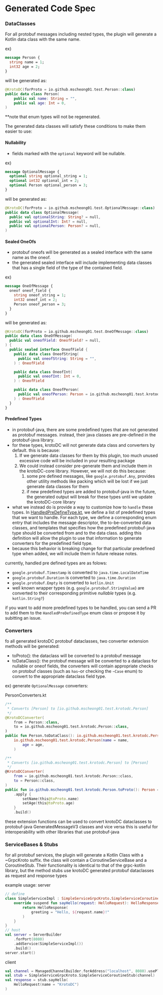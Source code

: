 # Generated Code Spec
### DataClasses
For all protobuf messages including nested types, the plugin will generate a Kotlin data class with the same name.

ex)
```protobuf
message Person {
  string name = 1;
  int32 age = 2;
}
```
will be generated as:
```kotlin
@KrotoDC(forProto = io.github.mscheong01.test.Person::class)
public data class Person(
    public val name: String = "",
    public val age: Int = 0,
)
```

**note that enum types will not be regenerated.

The generated data classes will satisfy these conditions to make them easier to use:
#### Nullability
- fields marked with the `optional` keyword will be nullable.

ex)
```protobuf
message OptionalMessage {
  optional string optional_string = 1;
  optional int32 optional_int = 2;
  optional Person optional_person = 3;
}
```
will be generated as:
```kotlin
@KrotoDC(forProto = io.github.mscheong01.test.OptionalMessage::class)
public data class OptionalMessage(
  public val optionalString: String? = null,
  public val optionalInt: Int? = null,
  public val optionalPerson: Person? = null,
)
```

#### Sealed OneOfs
- protobuf oneofs will be generated as a sealed interface with the same name as the oneof.
- the generated sealed interface will include implementing data classes that has a single field of the type of the contained field.

ex)
```protobuf
message OneOfMessage {
  oneof oneof_field {
    string oneof_string = 1;
    int32 oneof_int = 2;
    Person oneof_person = 3;
  }
}
```
will be generated as:
```kotlin
@KrotoDC(forProto = io.github.mscheong01.test.OneOfMessage::class)
public data class OneOfMessage(
  public val oneofField: OneofField? = null,
) {
  public sealed interface OneofField {
    public data class OneofString(
      public val oneofString: String = "",
    ) : OneofField

    public data class OneofInt(
      public val oneofInt: Int = 0,
    ) : OneofField

    public data class OneofPerson(
      public val oneofPerson: Person = io.github.mscheong01.test.krotodc.Person(),
    ) : OneofField
  }
}
```

#### Predefined Types
- in protobuf-java, there are some predefined types that are not generated as protobuf messages. instead, their java classes are pre-defined in the protobuf-java library.
- for these types, krotoDC will not generate data class and converters by default. this is because:
  1. If we generate data classes for them by this plugin, too much unused excessive code will be included in your resulting package
  2. We could instead consider pre-generate them and include them in the krotoDC-core library. However, we will not do this because:
     1. some pre defined messages, like `google.protobuf.Any`, provides other utility methods like packing which will be lost if we just generate data classes for them
     2. if new predefined types are added to protobuf-java in the future, the generated output will break for these types until we update the krotoDC-core library
- what we instead do is provide a way to customize how to `handle` these types. In [HandledPreDefineType.kt](https://github.com/mscheong01/krotoDC/blob/main/generator/src/main/kotlin/com/github/mscheong01/krotodc/predefinedtypes/HandledPreDefinedType.kt),
  we define a list of predefined types that we want to handle. For each type, we define a corresponding enum entry that includes the message descriptor,
  the to-be-converted data classes, and templates that specifies how the predefined protobuf-java type should be converted from and to the data class.
  adding this definition will allow the plugin to use that information to generate converters for the predefined field type.
- because this behavior is breaking change for that particular predefined type when added, we will include them in future release notes.

currently, handled pre defined types are as folows:
- `google.protobuf.Timestamp` is converted to `java.time.LocalDateTime`
- `google.protobuf.Duration` is converted to `java.time.Duration`
- `google.protobuf.Empty` is converted to `kotlin.Unit`
- well known wrapper types (e.g. `google.protobuf.StringValue`) are converted to their corresponding primitive *nullable* types (e.g. `kotlin.String?`)

if you want to add more predefined types to be handled, you can send a PR to add them to the `HandledPreDefinedType` enum class or propose it by subitting an issue.

### Converters
fo all generated krotoDC protobuf dataclasses, two converter extension methods will be generated:
- toProto(): the dataclass will be converted to a protobuf message
- toDataClass(): the protobuf message will be converted to a dataclass
for nullable or oneof fields, the converters will contain appropriate checks on protobuf classes (such as `has~`or checking the `~Case` enum) to convert to the appropriate dataclass field type.

ex) generate `OptionalMessage` converters:

PersonConverters.kt
```kotlin
/**
 * Converts [Person] to [io.github.mscheong01.test.krotodc.Person]
 */
@KrotoDCConverter(
    from = Person::class,
    to = io.github.mscheong01.test.krotodc.Person::class,
)
public fun Person.toDataClass(): io.github.mscheong01.test.krotodc.Person =
    io.github.mscheong01.test.krotodc.Person(name = name,
        age = age,
    )

/**
 * Converts [io.github.mscheong01.test.krotodc.Person] to [Person]
 */
@KrotoDCConverter(
    from = io.github.mscheong01.test.krotodc.Person::class,
    to = Person::class,
)
public fun io.github.mscheong01.test.krotodc.Person.toProto(): Person = Person.newBuilder()
    .apply {
        setName(this@toProto.name)
        setAge(this@toProto.age)
    }
    .build()
```

these extension functions can be used to convert krotoDC dataclasses to protobuf-java GeneratedMessageV3 classes and vice versa
this is useful for interoperability with other libraries that use protobuf-java
### ServiceBases & Stubs
for all protobuf services, the plugin will generate a Kotlin Class with a ~GrpcKroto suffix.
the class will contain a CoroutineServiceBase and a CoroutineStub.
Their functionality is identical to that of the grpc-kotlin library, but the method stubs use krotoDC generated protobuf dataclasses as request and response types

example usage:
server
```kotlin
// define
class SimpleServiceImpl : SimpleServiceGrpcKroto.SimpleServiceCoroutineImplBase() {
    override suspend fun sayHello(request: HelloRequest): HelloResponse {
        return HelloResponse(
            greeting = "Hello, ${request.name}!"
        )
    }
}
// host
val server = ServerBuilder
    .forPort(8080)
    .addService(SimpleServiceImpl())
    .build()
server.start()
```
client
```kotlin
val channel = ManagedChannelBuilder.forAddress("localhost", 8080).usePlaintext().build()
val stub = SimpleServiceGrpcKroto.SimpleServiceCoroutineStub(channel)
val response = stub.sayHello(
    HelloRequest(name = "KrotoDC")
)
```

